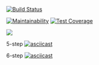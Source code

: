 [![Build Status](https://travis-ci.org/xegrassa/python-project-lvl2.svg?branch=master)](https://travis-ci.org/xegrassa/python-project-lvl2)

[![Maintainability](https://api.codeclimate.com/v1/badges/6a829b74e340aeec86c1/maintainability)](https://codeclimate.com/github/xegrassa/python-project-lvl2/maintainability)
[![Test Coverage](https://api.codeclimate.com/v1/badges/6a829b74e340aeec86c1/test_coverage)](https://codeclimate.com/github/xegrassa/python-project-lvl2/test_coverage)

<a href="https://asciinema.org/a/AZTSUs8rFR8JBl7ehMLdK0KQB" target="_blank"><img src="https://asciinema.org/a/AZTSUs8rFR8JBl7ehMLdK0KQB.svg" /></a>

5-step
[![asciicast](https://asciinema.org/a/292649.svg)](https://asciinema.org/a/292649)

6-step
[![asciicast](https://asciinema.org/a/293788.svg)](https://asciinema.org/a/293788)
